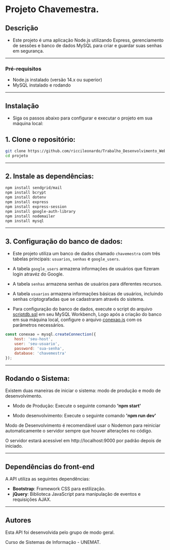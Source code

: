 # Projeto Chavemestra.

## Descrição

- Este projeto é uma aplicação Node.js utilizando Express, gerenciamento de sessões e banco de dados MySQL para criar e guardar suas senhas em segurança.
---
### Pré-requisitos

- Node.js instalado (versão 14.x ou superior)
- MySQL instalado e rodando
---
## Instalação

- Siga os passos abaixo para configurar e executar o projeto em sua máquina local:
## 1. Clone o repositório:
```sh
git clone https://github.com/riccileonardo/Trabalho_Desenvolvimento_Web.git
cd projeto
```
---
## 2. Instale as dependências:
```sh
npm install sendgrid/mail
npm install bcrypt
npm install dotenv
npm install express
npm install express-session
npm install google-auth-library
npm install nodemailer
npm install mysql
```
---
## 3. Configuração do banco de dados:

- Este projeto utiliza um banco de dados chamado `chavemestra` com três tabelas principais: `usuarios`, `senhas` e `google_users`.

- A tabela `google_users` armazena informações de usuários que fizeram login atravéz do Google.
- A tabela `senhas` armazena senhas de usuários para diferentes recursos.
- A tabela `usuarios` armazena informações básicas de usuários, incluindo senhas criptografadas que se cadastraram através do sistema.

- Para configuração do banco de dados, execute o script do arquivo [scriptdb.sql]() em seu MySQL Workbench, Logo após a criação do banco em sua máquina local, configure o arquivo [conexao.js](db/conexao.js) com os parâmetros necessários.

```javascript
const conexao = mysql.createConnection({
    host: 'seu-host',
    user: 'seu-usuario',
    password: 'sua-senha',
    database: 'chavemestra'
});
```
---
## Rodando o Sistema:
Existem duas maneiras de iniciar o sistema: modo de produção e modo de desenvolvimento.

- Modo de Produção: Execute o seguinte comando **'npm start'**

- Modo desenvolvimento: Execute o seguinte comando **'npm run dev'**
  
Modo de Desenvolvimento é recomendável usar o Nodemon para reiniciar automaticamente
o servidor sempre que houver alterações no código.

O servidor estará acessível em http://localhost:9000 por padrão depois de iniciado.

---
## Dependências do front-end
A API utiliza as seguintes dependências:

- **Bootstrap**: Framework CSS para estilização.
- **jQuery**: Biblioteca JavaScript para manipulação de eventos e requisições AJAX.
---
## Autores
Esta API foi desenvolvida pelo grupo de modo geral.

Curso de Sistemas de Informação - UNEMAT.
